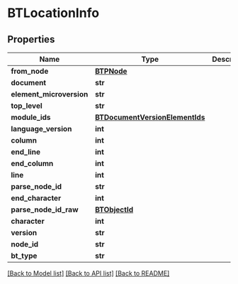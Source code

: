# BTLocationInfo

## Properties
Name | Type | Description | Notes
------------ | ------------- | ------------- | -------------
**from_node** | [**BTPNode**](BTPNode.md) |  | [optional] 
**document** | **str** |  | [optional] 
**element_microversion** | **str** |  | [optional] 
**top_level** | **str** |  | [optional] 
**module_ids** | [**BTDocumentVersionElementIds**](BTDocumentVersionElementIds.md) |  | [optional] 
**language_version** | **int** |  | [optional] 
**column** | **int** |  | [optional] 
**end_line** | **int** |  | [optional] 
**end_column** | **int** |  | [optional] 
**line** | **int** |  | [optional] 
**parse_node_id** | **str** |  | [optional] 
**end_character** | **int** |  | [optional] 
**parse_node_id_raw** | [**BTObjectId**](BTObjectId.md) |  | [optional] 
**character** | **int** |  | [optional] 
**version** | **str** |  | [optional] 
**node_id** | **str** |  | [optional] 
**bt_type** | **str** |  | [optional] 

[[Back to Model list]](../README.md#documentation-for-models) [[Back to API list]](../README.md#documentation-for-api-endpoints) [[Back to README]](../README.md)


